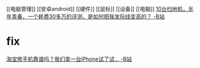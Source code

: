 [[电脑管理]]
[[安卓android]]
[[硬件]]
[[鼠标]]
[[设备]]
[[电脑]]
[10台扫地机，半年青春，一个耗费30多万的评测，是如何把我发际线变高的？ -B站](https://www.bilibili.com/video/BV1wQ4y1o7QM)

# fix
[淘宝修手机靠谱吗？我们拿一台iPhone试了试... -B站](https://www.bilibili.com/video/BV1B5411a7DG/)